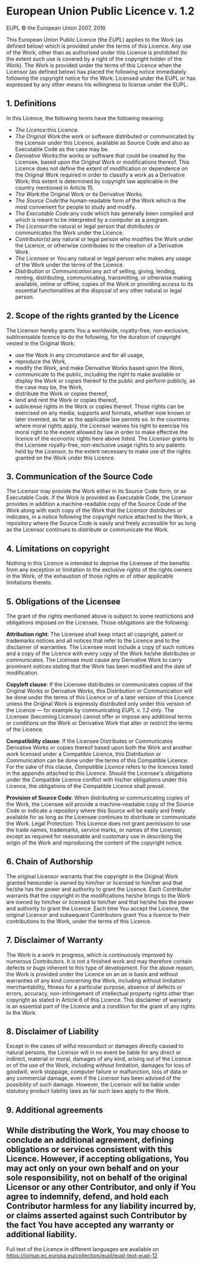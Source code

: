 # European Union Public Licence v. 1.2
EUPL © the European Union 2007, 2016

This European Union Public Licence (the *EUPL*) applies to the Work (as defined below) which is provided under the
terms of this Licence. Any use of the Work, other than as authorised under this Licence is prohibited (to the extent such
use is covered by a right of the copyright holder of the Work).
The Work is provided under the terms of this Licence when the Licensor (as defined below) has placed the following
notice immediately following the copyright notice for the Work:
                          Licensed under the EUPL
or has expressed by any other means his willingness to license under the EUPL.

## 1. Definitions
In this Licence, the following terms have the following meaning:
* *The Licence*:this Licence.
* *The Original Work*:the work or software distributed or communicated by the Licensor under this Licence, available
as Source Code and also as Executable Code as the case may be.
* *Derivative Works*:the works or software that could be created by the Licensee, based upon the Original Work or
modifications thereof. This Licence does not define the extent of modification or dependence on the Original Work
required in order to classify a work as a Derivative Work; this extent is determined by copyright law applicable in
the country mentioned in Article 15.
* *The Work*:the Original Work or its Derivative Works.
* *The Source Code*:the human-readable form of the Work which is the most convenient for people to study and
modify.
* *The Executable Code*:any code which has generally been compiled and which is meant to be interpreted by
a computer as a program.
* *The Licensor*:the natural or legal person that distributes or communicates the Work under the Licence.
* *Contributor(s)*:any natural or legal person who modifies the Work under the Licence, or otherwise contributes to
the creation of a Derivative Work.
* *The Licensee* or *You*:any natural or legal person who makes any usage of the Work under the terms of the
Licence.
* *Distribution* or *Communication*:any act of selling, giving, lending, renting, distributing, communicating,
transmitting, or otherwise making available, online or offline, copies of the Work or providing access to its essential
functionalities at the disposal of any other natural or legal person.

## 2. Scope of the rights granted by the Licence
The Licensor hereby grants You a worldwide, royalty-free, non-exclusive, sublicensable licence to do the following, for
the duration of copyright vested in the Original Work:
* use the Work in any circumstance and for all usage,
* reproduce the Work,
* modify the Work, and make Derivative Works based upon the Work,
* communicate to the public, including the right to make available or display the Work or copies thereof to the public
and perform publicly, as the case may be, the Work,
* distribute the Work or copies thereof,
* lend and rent the Work or copies thereof,
* sublicense rights in the Work or copies thereof.
Those rights can be exercised on any media, supports and formats, whether now known or later invented, as far as the
applicable law permits so.
In the countries where moral rights apply, the Licensor waives his right to exercise his moral right to the extent allowed
by law in order to make effective the licence of the economic rights here above listed.
The Licensor grants to the Licensee royalty-free, non-exclusive usage rights to any patents held by the Licensor, to the
extent necessary to make use of the rights granted on the Work under this Licence.

## 3. Communication of the Source Code
The Licensor may provide the Work either in its Source Code form, or as Executable Code. If the Work is provided as
Executable Code, the Licensor provides in addition a machine-readable copy of the Source Code of the Work along with
each copy of the Work that the Licensor distributes or indicates, in a notice following the copyright notice attached to
the Work, a repository where the Source Code is easily and freely accessible for as long as the Licensor continues to
distribute or communicate the Work.

## 4. Limitations on copyright
Nothing in this Licence is intended to deprive the Licensee of the benefits from any exception or limitation to the
exclusive rights of the rights owners in the Work, of the exhaustion of those rights or of other applicable limitations
thereto.

## 5. Obligations of the Licensee
The grant of the rights mentioned above is subject to some restrictions and obligations imposed on the Licensee. Those
obligations are the following:

**Attribution right**: The Licensee shall keep intact all copyright, patent or trademarks notices and all notices that refer to
the Licence and to the disclaimer of warranties. The Licensee must include a copy of such notices and a copy of the
Licence with every copy of the Work he/she distributes or communicates. The Licensee must cause any Derivative Work
to carry prominent notices stating that the Work has been modified and the date of modification.

**Copyleft clause**: If the Licensee distributes or communicates copies of the Original Works or Derivative Works, this
Distribution or Communication will be done under the terms of this Licence or of a later version of this Licence unless
the Original Work is expressly distributed only under this version of the Licence — for example by communicating
*EUPL v. 1.2 only*. The Licensee (becoming Licensor) cannot offer or impose any additional terms or conditions on the
Work or Derivative Work that alter or restrict the terms of the Licence.

**Compatibility clause**: If the Licensee Distributes or Communicates Derivative Works or copies thereof based upon both
the Work and another work licensed under a Compatible Licence, this Distribution or Communication can be done
under the terms of this Compatible Licence. For the sake of this clause, *Compatible Licence* refers to the licences listed
in the appendix attached to this Licence. Should the Licensee's obligations under the Compatible Licence conflict with
his/her obligations under this Licence, the obligations of the Compatible Licence shall prevail.

**Provision of Source Code**: When distributing or communicating copies of the Work, the Licensee will provide
a machine-readable copy of the Source Code or indicate a repository where this Source will be easily and freely available
for as long as the Licensee continues to distribute or communicate the Work.
Legal Protection: This Licence does not grant permission to use the trade names, trademarks, service marks, or names
of the Licensor, except as required for reasonable and customary use in describing the origin of the Work and
reproducing the content of the copyright notice.

## 6. Chain of Authorship
The original Licensor warrants that the copyright in the Original Work granted hereunder is owned by him/her or
licensed to him/her and that he/she has the power and authority to grant the Licence.
Each Contributor warrants that the copyright in the modifications he/she brings to the Work are owned by him/her or
licensed to him/her and that he/she has the power and authority to grant the Licence.
Each time You accept the Licence, the original Licensor and subsequent Contributors grant You a licence to their contributions
to the Work, under the terms of this Licence.

## 7. Disclaimer of Warranty
The Work is a work in progress, which is continuously improved by numerous Contributors. It is not a finished work
and may therefore contain defects or *bugs* inherent to this type of development.
For the above reason, the Work is provided under the Licence on an *as is* basis and without warranties of any kind
concerning the Work, including without limitation merchantability, fitness for a particular purpose, absence of defects or
errors, accuracy, non-infringement of intellectual property rights other than copyright as stated in Article 6 of this
Licence.
This disclaimer of warranty is an essential part of the Licence and a condition for the grant of any rights to the Work.

## 8. Disclaimer of Liability
Except in the cases of wilful misconduct or damages directly caused to natural persons, the Licensor will in no event be
liable for any direct or indirect, material or moral, damages of any kind, arising out of the Licence or of the use of the
Work, including without limitation, damages for loss of goodwill, work stoppage, computer failure or malfunction, loss
of data or any commercial damage, even if the Licensor has been advised of the possibility of such damage. However,
the Licensor will be liable under statutory product liability laws as far such laws apply to the Work.

## 9. Additional agreements
While distributing the Work, You may choose to conclude an additional agreement, defining obligations or services
consistent with this Licence. However, if accepting obligations, You may act only on your own behalf and on your sole
responsibility, not on behalf of the original Licensor or any other Contributor, and only if You agree to indemnify,
defend, and hold each Contributor harmless for any liability incurred by, or claims asserted against such Contributor by
the fact You have accepted any warranty or additional liability.
 ------------------------
 Full text of the Licence in different languages are available on https://joinup.ec.europa.eu/collection/eupl/eupl-text-eupl-12
